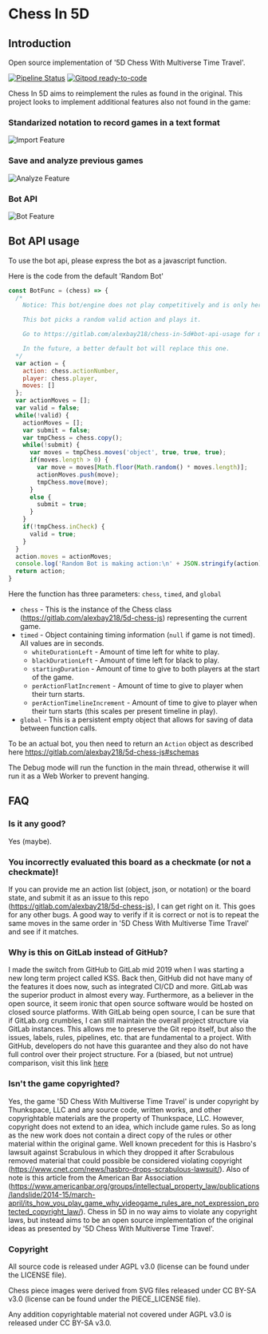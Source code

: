 # Chess In 5D

## Introduction

Open source implementation of '5D Chess With Multiverse Time Travel'.

[![Pipeline Status](https://gitlab.com/alexbay218/chess-in-5d/badges/master/pipeline.svg)](https://gitlab.com/alexbay218/chess-in-5d/-/commits/master)
[![Gitpod ready-to-code](https://img.shields.io/badge/Gitpod-ready--to--code-blue?logo=gitpod)](https://gitpod.io/#https://gitlab.com/alexbay218/chess-in-5d)

Chess In 5D aims to reimplement the rules as found in the original.
This project looks to implement additional features also not found in the game:

### Standarized notation to record games in a text format

![Import Feature](/src/assets/rules/import_feature.gif)

### Save and analyze previous games

![Analyze Feature](/src/assets/rules/analyze_feature.gif)

### Bot API

![Bot Feature](/src/assets/rules/bot_feature.gif)

## Bot API usage

To use the bot api, please express the bot as a javascript function.

Here is the code from the default 'Random Bot'

``` js
const BotFunc = (chess) => {
  /*
    Notice: This bot/engine does not play competitively and is only here for demonstration purposes

    This bot picks a random valid action and plays it.

    Go to https://gitlab.com/alexbay218/chess-in-5d#bot-api-usage for more information on how to create your own bot

    In the future, a better default bot will replace this one.
  */
  var action = {
    action: chess.actionNumber,
    player: chess.player,
    moves: []
  };
  var actionMoves = [];
  var valid = false;
  while(!valid) {
    actionMoves = [];
    var submit = false;
    var tmpChess = chess.copy();
    while(!submit) {
      var moves = tmpChess.moves('object', true, true, true);
      if(moves.length > 0) {
        var move = moves[Math.floor(Math.random() * moves.length)];
        actionMoves.push(move);
        tmpChess.move(move);
      }
      else {
        submit = true;
      }
    }
    if(!tmpChess.inCheck) {
      valid = true;
    }
  }
  action.moves = actionMoves;
  console.log('Random Bot is making action:\n' + JSON.stringify(action));
  return action;
}
```

Here the function has three parameters: `chess`, `timed`, and `global`
 - `chess` - This is the instance of the Chess class (https://gitlab.com/alexbay218/5d-chess-js) representing the current game.
 - `timed` - Object containing timing information (`null` if game is not timed). All values are in seconds.
   - `whiteDurationLeft` - Amount of time left for white to play.
   - `blackDurationLeft` - Amount of time left for black to play.
   - `startingDuration` - Amount of time to give to both players at the start of the game.
   - `perActionFlatIncrement` - Amount of time to give to player when their turn starts.
   - `perActionTimelineIncrement` - Amount of time to give to player when their turn starts (this scales per present timeline in play).
 - `global` - This is a persistent empty object that allows for saving of data between function calls.

To be an actual bot, you then need to return an `Action` object as described here https://gitlab.com/alexbay218/5d-chess-js#schemas

The Debug mode will run the function in the main thread, otherwise it will run it as a Web Worker to prevent hanging.

## FAQ

### Is it any good?

Yes (maybe).

### You incorrectly evaluated this board as a checkmate (or not a checkmate)!

If you can provide me an action list (object, json, or notation) or the board state, and submit it as an issue to this repo (https://gitlab.com/alexbay218/5d-chess-js), I can get right on it. This goes for any other bugs. A good way to verify if it is correct or not is to repeat the same moves in the same order in '5D Chess With Multiverse Time Travel' and see if it matches.

### Why is this on GitLab instead of GitHub?

I made the switch from GitHub to GitLab mid 2019 when I was starting a new long term project called KSS. Back then, GitHub did not have many of the features it does now, such as integrated CI/CD and more. GitLab was the superior product in almost every way. Furthermore, as a believer in the open source, it seem ironic that open source software would be hosted on closed source platforms. With GitLab being open source, I can be sure that if GitLab.org crumbles, I can still maintain the overall project structure via GitLab instances. This allows me to preserve the Git repo itself, but also the issues, labels, rules, pipelines, etc. that are fundamental to a project. With GitHub, developers do not have this guarantee and they also do not have full control over their project structure.
For a (biased, but not untrue) comparison, visit this link [here](https://about.gitlab.com/devops-tools/github/decision-kit.html)

### Isn't the game copyrighted?

Yes, the game '5D Chess With Multiverse Time Travel' is under copyright by Thunkspace, LLC and any source code, written works, and other copyrightable materials are the property of Thunkspace, LLC. However, copyright does not extend to an idea, which include game rules. So as long as the new work does not contain a direct copy of the rules or other material within the original game. Well known precedent for this is Hasbro's lawsuit against Scrabulous in which they dropped it after Scrabulous removed material that could possible be considered violating copyright (https://www.cnet.com/news/hasbro-drops-scrabulous-lawsuit/).
Also of note is this article from the American Bar Association (https://www.americanbar.org/groups/intellectual_property_law/publications/landslide/2014-15/march-april/its_how_you_play_game_why_videogame_rules_are_not_expression_protected_copyright_law/).
Chess in 5D in no way aims to violate any copyright laws, but instead aims to be an open source implementation of the original ideas as presented by '5D Chess With Multiverse Time Travel'.

### Copyright

All source code is released under AGPL v3.0 (license can be found under the LICENSE file).

Chess piece images were derived from SVG files released under CC BY-SA v3.0 (license can be found under the PIECE_LICENSE file).

Any addition copyrightable material not covered under AGPL v3.0 is released under CC BY-SA v3.0.

